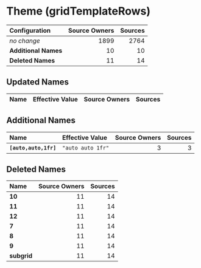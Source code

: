 # Theme (gridTemplateRows)

| Configuration | Source Owners | Sources |
| :------------ | ------------: | ------: |
| *no change* | 1899 | 2764 |
| **Additional Names** | 10 | 10 |
| **Deleted Names** | 11 | 14 |

## Updated Names

| Name | Effective Value | Source Owners | Sources |
| :--- | :-------------- | ------------: | ------: |

## Additional Names

| Name | Effective Value | Source Owners | Sources |
| :--- | :-------------- | ------------: | ------: |
| **`[auto,auto,1fr]`** | `"auto auto 1fr"` | 3 | 3 |

## Deleted Names

| Name | Source Owners | Sources |
| :--- | ------------: | ------: |
| **10** | 11 | 14 |
| **11** | 11 | 14 |
| **12** | 11 | 14 |
| **7** | 11 | 14 |
| **8** | 11 | 14 |
| **9** | 11 | 14 |
| **subgrid** | 11 | 14 |
